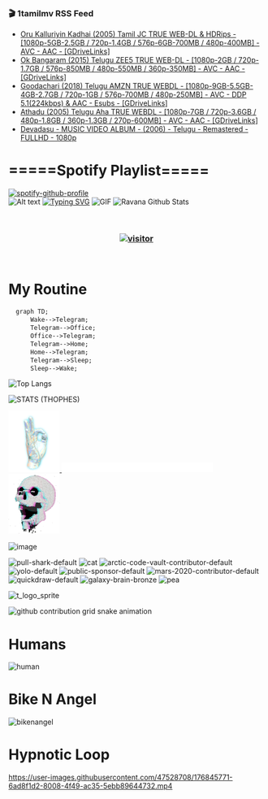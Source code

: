 ### 🎬 1tamilmv RSS Feed

<!-- BLOG-POST-LIST:START -->
- [Oru Kalluriyin Kadhai &lpar;2005&rpar; Tamil JC TRUE WEB-DL &amp; HDRips - [1080p-5GB-2.5GB / 720p-1.4GB / 576p-6GB-700MB / 480p-400MB] - AVC - AAC - [GDriveLinks]](https://www.1tamilmv.click/index.php?/forums/topic/165827-oru-kalluriyin-kadhai-2005-tamil-jc-true-web-dl-hdrips-1080p-5gb-25gb-720p-14gb-576p-6gb-700mb-480p-400mb-avc-aac-gdrivelinks/&do=findComment&comment=331223)
- [Ok Bangaram &lpar;2015&rpar; Telugu ZEE5 TRUE WEB-DL - [1080p-2GB / 720p-1.7GB / 576p-850MB / 480p-550MB / 360p-350MB] - AVC - AAC - [GDriveLinks]](https://www.1tamilmv.click/index.php?/forums/topic/165826-ok-bangaram-2015-telugu-zee5-true-web-dl-1080p-2gb-720p-17gb-576p-850mb-480p-550mb-360p-350mb-avc-aac-gdrivelinks/&do=findComment&comment=331222)
- [Goodachari &lpar;2018&rpar; Telugu AMZN TRUE WEBDL - [1080p-9GB-5.5GB-4GB-2.7GB / 720p-1GB / 576p-700MB / 480p-250MB] - AVC - DDP 5.1&lpar;224kbps&rpar; &amp; AAC - Esubs - [GDriveLinks]](https://www.1tamilmv.click/index.php?/forums/topic/165825-goodachari-2018-telugu-amzn-true-webdl-1080p-9gb-55gb-4gb-27gb-720p-1gb-576p-700mb-480p-250mb-avc-ddp-51224kbps-aac-esubs-gdrivelinks/&do=findComment&comment=331221)
- [Athadu &lpar;2005&rpar; Telugu Aha TRUE WEBDL - [1080p-7GB / 720p-3.6GB / 480p-1.8GB / 360p-1.3GB / 270p-600MB] - AVC - AAC - [GDriveLinks]](https://www.1tamilmv.click/index.php?/forums/topic/165823-athadu-2005-telugu-aha-true-webdl-1080p-7gb-720p-36gb-480p-18gb-360p-13gb-270p-600mb-avc-aac-gdrivelinks/&do=findComment&comment=331220)
- [Devadasu - MUSIC VIDEO ALBUM - &lpar;2006&rpar; - Telugu - Remastered - FULLHD - 1080p](https://www.1tamilmv.click/index.php?/forums/topic/165824-devadasu-music-video-album-2006-telugu-remastered-fullhd-1080p/&do=findComment&comment=331219)
<!-- BLOG-POST-LIST:END -->

# =====Spotify Playlist=====
[![spotify-github-profile](https://spotify-github-profile.vercel.app/api/view?uid=31rfzgmuvvewegdlxvlev4ynz4vu&cover_image=true&theme=default&bar_color=53b14f&bar_color_cover=true)](https://ravana69.github.io/rss)
</br>
![Alt text](https://spotify-recently-played-readme.vercel.app/api?user=31rfzgmuvvewegdlxvlev4ynz4vu)
[![Typing SVG](https://readme-typing-svg.herokuapp.com?color=%2336BCF7&center=true&vCenter=true&multiline=true&height=81&lines=I+AM+RAVANA;CONTACT+ME+ON+TELEGRAM%3A+%40R4V4N4)](https://git.io/typing-svg)
<img align="centre" height="400px" width="490px" alt="GIF" src="https://github.com/ravana69/ravana69/blob/master/rvm.gif" />
![Ravana Github Stats](https://github-readme-stats.vercel.app/api?username=ravana69&&show_icons=true&theme=radical)

<br />
<h3 align="center"> <a href="https://t.me/r4v4n4"><img src="https://profile-counter.glitch.me/ravana69/count.svg" alt="visitor" width="600"></a> </h3>
</br>

<H1>My Routine</H1>

```mermaid
  graph TD;
      Wake-->Telegram;
      Telegram-->Office;
      Office-->Telegram;
      Telegram-->Home;
      Home-->Telegram;
      Telegram-->Sleep;
      Sleep-->Wake;
```
![Top Langs](https://github-readme-stats.vercel.app/api/top-langs/?username=ravana69&&show_icons=true&theme=radical)

![STATS (THOPHES)](https://github-profile-trophy.vercel.app/?username=ravana69&theme=gruvbox&margin-w=10&margin-h=15&column=8)
<br />
<p align="left">
    <a href="#">
        <img width="20%" src="./assets/images/hand.gif" alt="" />
    </a>
    <a href="#">
        <img width="59%" src="./assets/images/spacer.png" alt="" >
    </a>
    <a href="#">
        <img width="20%" src="./assets/images/skull.gif" alt="" />
    </a>
</p>


![image](https://user-images.githubusercontent.com/47528708/175298537-0623dc00-7b1a-4ec1-b5b1-71768763a234.png)

<img width="148" alt="pull-shark-default" src="https://user-images.githubusercontent.com/47528708/176419715-70981865-4dc6-489a-8a1a-06842db67b15.gif"> <img width="148" alt="cat" src="https://user-images.githubusercontent.com/47528708/179149594-60701d0e-e626-415f-9958-80736351eadd.gif"> <img width="148" alt="arctic-code-vault-contributor-default" src="https://user-images.githubusercontent.com/47528708/175267501-e1fbbb8f-c2b2-4882-b865-2ac4debef26c.png"> <img width="148" alt="yolo-default" src="https://user-images.githubusercontent.com/47528708/175267654-281a1880-1129-4b7b-bf2f-de5dd2bc5afa.png"> <img width="148" alt="public-sponsor-default" src="https://user-images.githubusercontent.com/47528708/175268448-2e78cc75-fb25-4d76-bd22-7df520446b45.png"> <img width="148" alt="mars-2020-contributor-default" src="https://user-images.githubusercontent.com/47528708/175268475-de6d987a-3be9-4353-86a5-23b422559355.png"> <img width="148" alt="quickdraw-default" src="https://user-images.githubusercontent.com/47528708/179148665-33e7c2c8-5d95-413e-8b25-6862820a5fe7.png"> <img width="148" alt="galaxy-brain-bronze" src="https://user-images.githubusercontent.com/47528708/176419717-e2fdca8b-0fdc-47dd-9511-a7ff52178a33.gif"> <img width="148" alt="pea" src="https://user-images.githubusercontent.com/47528708/179149608-800ce6e1-7d24-4bfe-8e84-5628e6d5497d.gif">

![t_logo_sprite](https://user-images.githubusercontent.com/47528708/175293007-21ff1792-1fca-4be3-bcae-12fdc3aa414f.svg)

![github contribution grid snake animation](https://raw.githubusercontent.com/ravana69/ravana69/output/github-contribution-grid-snake-dark.svg#gh-dark-mode-only)

# Humans
<img width="170" alt="human" src="https://user-images.githubusercontent.com/47528708/176413829-c142d478-1c96-4c3c-a2a4-2dd35374c335.gif">

# Bike N Angel
<img width="170" alt="bikenangel" src="https://user-images.githubusercontent.com/47528708/176616968-3a44f91e-8016-477c-9bb5-c4689a1adbee.gif">

# Hypnotic Loop

https://user-images.githubusercontent.com/47528708/176845771-6ad8f1d2-8008-4f49-ac35-5ebb89644732.mp4

